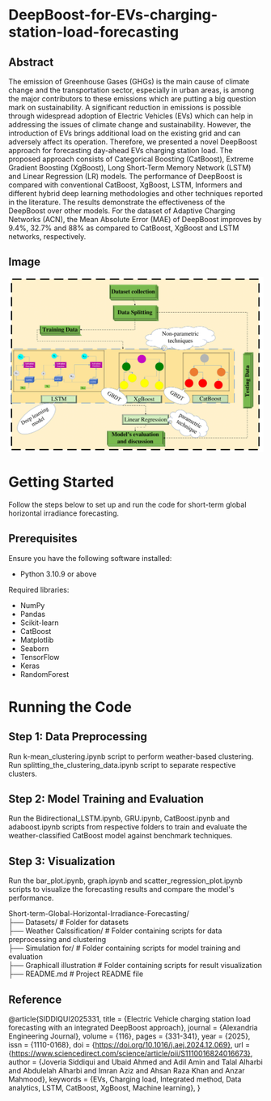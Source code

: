 # **DeepBoost-for-EVs-charging-station-load-forecasting**
## Abstract
The emission of Greenhouse Gases (GHGs) is the main cause of climate change and the transportation sector, especially in urban areas, is among the major contributors to these emissions which are putting a big question mark on sustainability. A significant reduction in emissions is possible through widespread adoption of Electric Vehicles (EVs) which can help in addressing the issues of climate change and sustainability. However, the introduction of EVs brings additional load on the existing grid and can adversely affect its operation. Therefore, we presented a novel DeepBoost approach for forecasting day-ahead EVs charging station load. The proposed approach consists of Categorical Boosting (CatBoost), Extreme Gradient Boosting (XgBoost), Long Short-Term Memory Network (LSTM) and Linear Regression (LR) models. The performance of DeepBoost is compared with conventional CatBoost, XgBoost, LSTM, Informers and different hybrid deep learning methodologies and other techniques reported in the literature. The results demonstrate the effectiveness of the DeepBoost over other models. For the dataset of Adaptive Charging Networks (ACN), the Mean Absolute Error (MAE) of DeepBoost improves by 9.4%, 32.7% and 88% as compared to CatBoost, XgBoost and LSTM networks, respectively.
## Image

![DeepBoost](DeepBoost.png)

# Getting Started
Follow the steps below to set up and run the code for short-term global horizontal irradiance forecasting.

## Prerequisites
Ensure you have the following software installed:<br>
- Python 3.10.9 or above<br>

Required libraries: <br>
 -  NumPy<br>
 -  Pandas<br>
 -  Scikit-learn<br>
 -  CatBoost<br>
 -  Matplotlib<br>
 -  Seaborn<br>
 -  TensorFlow<br>
 -  Keras<br>
 -  RandomForest<br>

# Running the Code
## Step 1: Data Preprocessing
Run k-mean_clustering.ipynb script to perform weather-based clustering.<br>
Run splitting_the_clustering_data.ipynb script to separate respective clusters.<br>

## Step 2: Model Training and Evaluation

Run the Bidirectional_LSTM.ipynb, GRU.ipynb, CatBoost.ipynb and adaboost.ipynb scripts from respective folders to train and evaluate the weather-classified CatBoost model against benchmark techniques.

## Step 3: Visualization
Run the bar_plot.ipynb, graph.ipynb and scatter_regression_plot.ipynb scripts to visualize the forecasting results and compare the model's performance.


Short-term-Global-Horizontal-Irradiance-Forecasting/ <br>
├── Datasets/                   # Folder for datasets <br>
├── Weather Calssification/     # Folder containing scripts for data preprocessing and clustering <br>
├── Simulation for/             # Folder containing scripts for model training and evaluation <br>
├── Graphicall illustration     # Folder containing scripts for result visualization <br>
├── README.md                   # Project README file <br>

## Reference
@article{SIDDIQUI2025331,
title = {Electric Vehicle charging station load forecasting with an integrated DeepBoost approach},
journal = {Alexandria Engineering Journal},
volume = {116},
pages = {331-341},
year = {2025},
issn = {1110-0168},
doi = {https://doi.org/10.1016/j.aej.2024.12.069},
url = {https://www.sciencedirect.com/science/article/pii/S1110016824016673},
author = {Joveria Siddiqui and Ubaid Ahmed and Adil Amin and Talal Alharbi and Abdulelah Alharbi and Imran Aziz and Ahsan Raza Khan and Anzar Mahmood},
keywords = {EVs, Charging load, Integrated method, Data analytics, LSTM, CatBoost, XgBoost, Machine learning},
}
